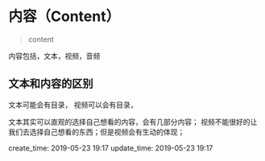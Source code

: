 内容（Content）
=====================
> content


内容包括，文本，视频，音频

## 文本和内容的区别

文本可能会有目录，
视频可以会有目录，

文本其实可以直观的选择自己想看的内容，会有几部分内容；
视频不能很好的让我们去选择自己想看的东西；但是视频会有生动的体现；

create_time: 2019-05-23 19:17
update_time: 2019-05-23 19:17
